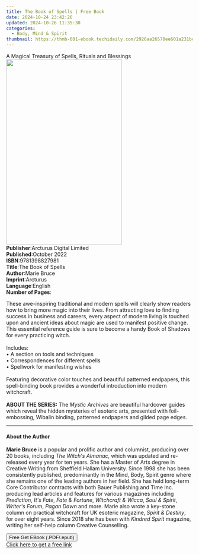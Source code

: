 ```yaml
---
title: The Book of Spells | Free Book
date: 2024-10-24 23:42:26
updated: 2024-10-26 11:35:30
categories:
  - Body, Mind & Spirit
thumbnail: https://thmb-001-ebook.techidaily.com/2926aa26578ee601a231bc3b81596f683e89c4e9edc9fbffa1f2a05866deff10.jpg
---
```

<main id="book-container">
  <div class="flex flex-col">
    <div class="book-brief flex-1 py-6 px-4 sm:p-6 md:py-10 md:px-8">
      <!-- brief-->
      <div class="book-brief-main">
        A Magical Treasury of Spells, Rituals and Blessings
      </div>
    </div>
    <div
      class="book-meta-info flex-1 grid gap-4 col-start-1 col-end-3 row-start-1 sm:mb-6 sm:grid-cols-4 lg:gap-6 lg:col-start-2 lg:row-end-6 lg:row-span-6 lg:mb-0"
    >
      <div
        class="book-meta-info-left place-content-center mt-4 p-4 text-sm leading-6 col-start-2 col-span-2 dark:text-slate-400"
      >
        <img
          class="w-full h-500 object-cover rounded-lg sm:h-255 sm:col-span-2 lg:col-span-full"
          src="https://img-001-ebook.techidaily.com/af067da6942e5a703b5d62e396c7617c62af915caecbb59c0756b3d403f00c2f.jpg"
          alt=""
          width="312"
          height="500"
        />
      </div>
      <div
        class="book-meta-info-right mt-2 col-start-1 row-start-2 col-span-3 self-center"
      >
        <!-- meta data  -->
        <div class="flex flex-col px-4 md:px-8">
          <div class="flex-1">
            <strong>Publisher</strong>:<span class="px-2"
              >Arcturus Digital Limited</span
            >
          </div>
          <div class="flex-1">
            <strong>Published</strong>:<span class="px-2">October 2022</span>
          </div>
          <div class="flex-1">
            <strong>ISBN</strong>:<span class="px-2">9781398827981</span>
          </div>
          <div class="flex-1">
            <strong>Title</strong>:<span class="px-2">The Book of Spells</span>
          </div>
          <div class="flex-1">
            <strong>Author</strong>:<span class="px-2">Marie Bruce</span>
          </div>
          <div class="flex-1">
            <strong>Imprint</strong>:<span class="px-2">Arcturus</span>
          </div>
          <div class="flex-1">
            <strong>Language</strong>:<span class="px-2">English</span>
          </div>
          <div class="flex-1">
            <strong>Number of Pages</strong>:<span class="px-2"></span>
          </div>
        </div>
      </div>
    </div>
    <div class="book-description flex-1 py-6 px-4 sm:p-6 md:py-10 md:px-8">
      <div class="book-description-main">
        <div accordion-content="" id="description">
          <p></p>
          <p>
            These awe-inspiring traditional and modern spells will clearly show
            readers how to bring more magic into their lives. From attracting
            love to finding success in business and careers, every aspect of
            modern living is touched upon and ancient ideas about magic are used
            to manifest positive change. This essential reference guide is sure
            to become a handy Book of Shadows for every practicing witch.<br /><br />Includes:<br />•
            A section on tools and techniques<br />• Correspondences for
            different spells<br />• Spellwork for manifesting wishes<br /><br />Featuring
            decorative color touches and beautiful patterned endpapers, this
            spell-binding book provides a wonderful introduction into modern
            witchcraft.<br /><br /><b>ABOUT THE SERIES:</b> The
            <i>Mystic Archives</i> are beautiful hardcover guides which reveal
            the hidden mysteries of esoteric arts, presented with
            foil-embossing, Wibalin binding, patterned endpapers and gilded page
            edges.
          </p>
          <p></p>
        </div>
        <div class="accordion-fader"></div>
      </div>
    </div>
    <div class="book-excerpts flex-1 py-6 px-4 sm:p-6 md:py-10 md:px-8">
      <!-- excerpts-->
      <div class="book-excerpts-main">
        <hr />
        <h4 class="placeholder placeholder-heading">
          <span>About the Author</span>
        </h4>
        <p></p>
        <p>
          <b>Marie Bruce</b> is a popular and prolific author and columnist,
          producing over 20 books, including <i>The Witch's Almanac,</i> which
          was updated and re-released every year for ten years. She has a Master
          of Arts degree in Creative Writing from Sheffield Hallam University.
          Since 1998 she has been consistently published, predominantly in the
          Mind, Body, Spirit genre where she remains one of the leading authors
          in her field. She has held long-term Core Contributor contracts with
          both Bauer Publishing and Time Inc. producing lead articles and
          features for various magazines including <i>Prediction</i>,
          <i>It's Fate</i>, <i>Fate &amp; Fortune</i>,
          <i>Witchcraft &amp; Wicca</i>, <i>Soul &amp; Spirit</i>,
          <i>Writer's Forum</i>, <i>Pagan Dawn</i> and more. Marie also wrote a
          key-stone column on practical witchcraft for UK esoteric magazine,
          <i>Spirit &amp; Destiny</i>, for over eight years. Since 2018 she has
          been with <i>Kindred Spirit </i>magazine, writing her self-help column
          Creative Counselling.
        </p>
        <p></p>
      </div>
    </div>
    <div
      class="book-about-author flex-1 py-6 px-4 sm:p-6 md:py-10 md:px-8"
    ></div>
    <div class="book-free-get flex-1 py-6 px-4 sm:p-6 md:py-10 md:px-8">
      <button
        id="btn-free-get"
        class="bg-blue-500 hover:bg-blue-700 text-white font-bold py-2 px-4 rounded"
      >
        Free Get EBook (.PDF/.epub)
      </button>
      <div id="countdown-display" class="px-2 text-lg mt-2"></div>
      <a
        id="free-link"
        class="hidden bg-blue-500 hover:bg-blue-700 text-white font-bold py-2 px-4 rounded"
        href="https://www.ebooks.com/en-us/book/210677071/the-book-of-spells/marie-bruce/"
        target="_blank"
        >Click here to get a free link</a
      >
    </div>
    <script>
      let countdownTime = 0;
      let countdownInterval = null;
      document
        .getElementById('btn-free-get')
        .addEventListener('click', startCountdown);
      function startCountdown() {
        countdownTime = new Date().getTime() + 60000 * 3;
        countdownInterval = setInterval(updateCountdown, 1000);
        document.getElementById('btn-free-get').disabled = true;
        document
          .getElementById('btn-free-get')
          .classList.add('bg-gray-500', 'cursor-not-allowed');
      }
      function updateCountdown() {
        let currentTime = new Date().getTime();
        let timeLeft = countdownTime - currentTime;
        let secondsLeft = Math.floor(timeLeft / 1000);
        document.getElementById('countdown-display').innerHTML =
          `Remaining time: ${secondsLeft} seconds.`;
        if (secondsLeft <= 0) {
          clearInterval(countdownInterval);
          document.getElementById('btn-free-get').classList.add('hidden');
          document.getElementById('free-link').classList.remove('hidden');
          document.getElementById('countdown-display').innerHTML = '';
        }
      }
    </script>
  </div>
</main>
